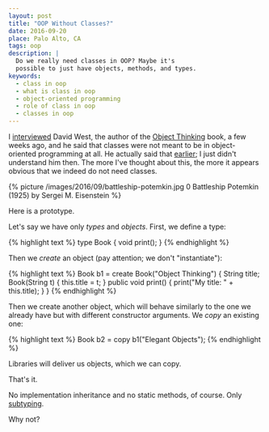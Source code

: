 ```yaml
---
layout: post
title: "OOP Without Classes?"
date: 2016-09-20
place: Palo Alto, CA
tags: oop
description: |
  Do we really need classes in OOP? Maybe it's
  possible to just have objects, methods, and types.
keywords:
  - class in oop
  - what is class in oop
  - object-oriented programming
  - role of class in oop
  - classes in oop
---
```


I [interviewed](https://www.youtube.com/watch?v=s-hdZZzMCac)
David West, the author of the [Object Thinking](http://amzn.to/266oJr4) book,
a few weeks ago, and he said that classes were not meant to be in
object-oriented programming at all. He actually said that
[earlier](https://www.youtube.com/watch?v=RdE-d_EhzmA); I just didn't
understand him then. The more I've thought about this, the more it appears
obvious that we indeed do not need classes.

<!--more-->

{% picture /images/2016/09/battleship-potemkin.jpg 0 Battleship Potemkin (1925) by Sergei M. Eisenstein %}

Here is a prototype.

Let's say we have only _types_ and _objects_. First, we define a type:

{% highlight text %}
type Book {
  void print();
}
{% endhighlight %}

Then we _create_ an object (pay attention; we don't "instantiate"):

{% highlight text %}
Book b1 = create Book("Object Thinking") {
  String title;
  Book(String t) {
    this.title = t;
  }
  public void print() {
    print("My title: " + this.title);
  }
}
{% endhighlight %}

Then we create another object, which will behave similarly
to the one we already have but with different constructor arguments.
We _copy_ an existing one:

{% highlight text %}
Book b2 = copy b1("Elegant Objects");
{% endhighlight %}

Libraries will deliver us objects, which we can copy.

That's it.

No implementation inheritance and no static methods, of course.
Only [subtyping](https://en.wikipedia.org/wiki/Subtyping).

Why not?
